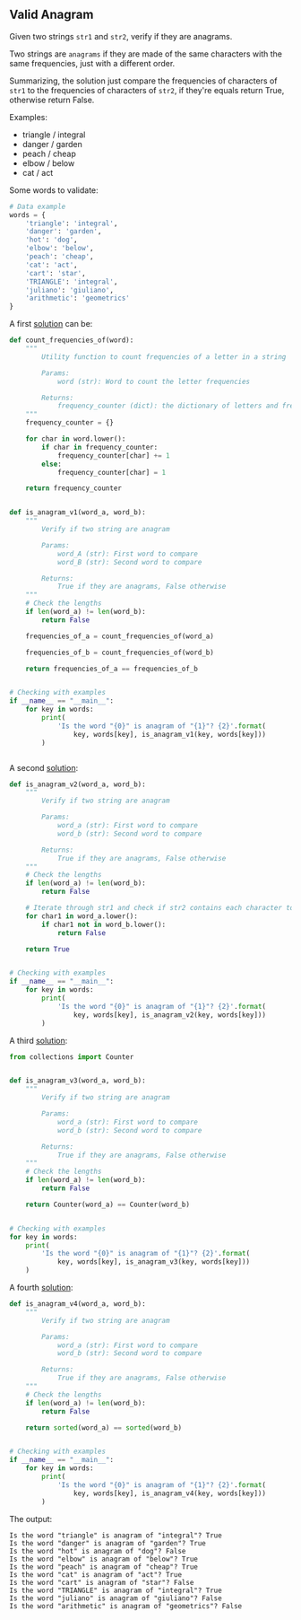 ## Valid Anagram

Given two strings ``str1`` and ``str2``, verify if they are anagrams.

Two strings are ``anagrams`` if they are made of the same characters with the same frequencies, just with a different order.

Summarizing, the solution just compare the frequencies of characters of ``str1`` to the frequencies of characters of ``str2``, if they're equals return True, otherwise return False.

Examples:

- triangle / integral
- danger / garden
- peach / cheap
- elbow / below
- cat / act

Some words to validate:

```python
# Data example
words = {
    'triangle': 'integral',
    'danger': 'garden',
    'hot': 'dog',
    'elbow': 'below',
    'peach': 'cheap',
    'cat': 'act',
    'cart': 'star',
    'TRIANGLE': 'integral',
    'juliano': 'giuliano',
    'arithmetic': 'geometrics'
}
```

A first [solution](valid_anagram_v1.py) can be:

```python
def count_frequencies_of(word):
    """
        Utility function to count frequencies of a letter in a string

        Params:
            word (str): Word to count the letter frequencies

        Returns:
            frequency_counter (dict): the dictionary of letters and frequencies
    """
    frequency_counter = {}

    for char in word.lower():
        if char in frequency_counter:
            frequency_counter[char] += 1
        else:
            frequency_counter[char] = 1

    return frequency_counter


def is_anagram_v1(word_a, word_b):
    """
        Verify if two string are anagram

        Params:
            word_A (str): First word to compare
            word_B (str): Second word to compare

        Returns:
            True if they are anagrams, False otherwise
    """
    # Check the lengths
    if len(word_a) != len(word_b):
        return False

    frequencies_of_a = count_frequencies_of(word_a)

    frequencies_of_b = count_frequencies_of(word_b)

    return frequencies_of_a == frequencies_of_b


# Checking with examples
if __name__ == "__main__":
    for key in words:
        print(
            'Is the word "{0}" is anagram of "{1}"? {2}'.format(
                key, words[key], is_anagram_v1(key, words[key]))
        )



```

A second [solution](valid_anagram_v2.py):

```python
def is_anagram_v2(word_a, word_b):
    """
        Verify if two string are anagram

        Params:
            word_a (str): First word to compare
            word_b (str): Second word to compare

        Returns:
            True if they are anagrams, False otherwise
    """
    # Check the lengths
    if len(word_a) != len(word_b):
        return False

    # Iterate through str1 and check if str2 contains each character too
    for char1 in word_a.lower():
        if char1 not in word_b.lower():
            return False

    return True


# Checking with examples
if __name__ == "__main__":
    for key in words:
        print(
            'Is the word "{0}" is anagram of "{1}"? {2}'.format(
                key, words[key], is_anagram_v2(key, words[key]))
        )
```

A third [solution](valid_anagram_v3.py):

```python
from collections import Counter


def is_anagram_v3(word_a, word_b):
    """
        Verify if two string are anagram

        Params:
            word_a (str): First word to compare
            word_b (str): Second word to compare

        Returns:
            True if they are anagrams, False otherwise
    """
    # Check the lengths
    if len(word_a) != len(word_b):
        return False

    return Counter(word_a) == Counter(word_b)


# Checking with examples
for key in words:
    print(
        'Is the word "{0}" is anagram of "{1}"? {2}'.format(
            key, words[key], is_anagram_v3(key, words[key]))
    )

```

A fourth [solution](valid_anagram_v4.py):

```python
def is_anagram_v4(word_a, word_b):
    """
        Verify if two string are anagram

        Params:
            word_a (str): First word to compare
            word_b (str): Second word to compare

        Returns:
            True if they are anagrams, False otherwise
    """
    # Check the lengths
    if len(word_a) != len(word_b):
        return False

    return sorted(word_a) == sorted(word_b)


# Checking with examples
if __name__ == "__main__":
    for key in words:
        print(
            'Is the word "{0}" is anagram of "{1}"? {2}'.format(
                key, words[key], is_anagram_v4(key, words[key]))
        )
```

The output:

```
Is the word "triangle" is anagram of "integral"? True
Is the word "danger" is anagram of "garden"? True
Is the word "hot" is anagram of "dog"? False
Is the word "elbow" is anagram of "below"? True
Is the word "peach" is anagram of "cheap"? True
Is the word "cat" is anagram of "act"? True
Is the word "cart" is anagram of "star"? False
Is the word "TRIANGLE" is anagram of "integral"? True
Is the word "juliano" is anagram of "giuliano"? False
Is the word "arithmetic" is anagram of "geometrics"? False
```